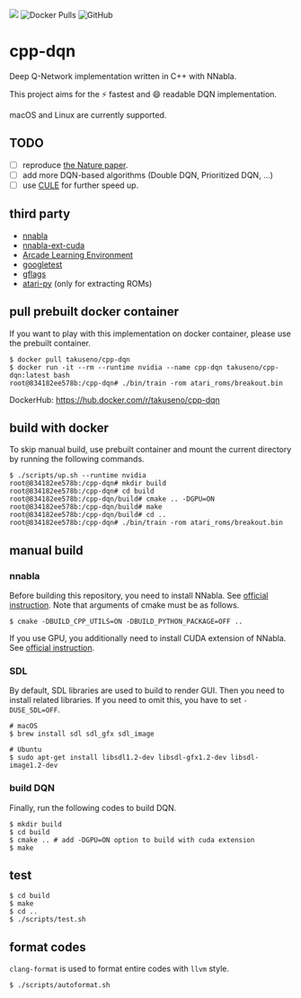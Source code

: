 ![](https://github.com/takuseno/cpp-dqn/workflows/Build%20and%20Test/badge.svg)
![Docker Pulls](https://img.shields.io/docker/pulls/takuseno/cpp-dqn)
![GitHub](https://img.shields.io/github/license/takuseno/cpp-dqn)

# cpp-dqn
Deep Q-Network implementation written in C++ with NNabla.

This project aims for the :zap: fastest and :smile: readable DQN implementation.

macOS and Linux are currently supported.

## TODO
- [ ] reproduce [the Nature paper](https://www.nature.com/articles/nature14236).
- [ ] add more DQN-based algorithms (Double DQN, Prioritized DQN, ...)
- [ ] use [CULE](https://github.com/NVlabs/cule) for further speed up.

## third party
- [nnabla](https://github.com/sony/nnabla)
- [nnabla-ext-cuda](https://github.com/sony/nnabla-ext-cuda)
- [Arcade Learning Environment](https://github.com/mgbellemare/Arcade-Learning-Environment)
- [googletest](https://github.com/google/googletest)
- [gflags](https://github.com/gflags/gflags)
- [atari-py](https://github.com/openai/atari-py) (only for extracting ROMs)

## pull prebuilt docker container
If you want to play with this implementation on docker container, please use the prebuilt container.
```
$ docker pull takuseno/cpp-dqn
$ docker run -it --rm --runtime nvidia --name cpp-dqn takuseno/cpp-dqn:latest bash
root@834182ee578b:/cpp-dqn# ./bin/train -rom atari_roms/breakout.bin
```

DockerHub: https://hub.docker.com/r/takuseno/cpp-dqn

## build with docker
To skip manual build, use prebuilt container and mount the current directory by running the following commands.
```
$ ./scripts/up.sh --runtime nvidia
root@834182ee578b:/cpp-dqn# mkdir build
root@834182ee578b:/cpp-dqn# cd build
root@834182ee578b:/cpp-dqn/build# cmake .. -DGPU=ON
root@834182ee578b:/cpp-dqn/build# make
root@834182ee578b:/cpp-dqn/build# cd ..
root@834182ee578b:/cpp-dqn# ./bin/train -rom atari_roms/breakout.bin
```

## manual build
### nnabla
Before building this repository, you need to install NNabla.
See [official instruction](https://github.com/sony/nnabla/blob/master/doc/build/build_cpp_utils.md).
Note that arguments of cmake must be as follows.
```
$ cmake -DBUILD_CPP_UTILS=ON -DBUILD_PYTHON_PACKAGE=OFF ..
```

If you use GPU, you additionally need to install CUDA extension of NNabla.
See [official instruction](https://github.com/sony/nnabla-ext-cuda/blob/master/doc/build/build.md).

### SDL
By default, SDL libraries are used to build to render GUI. Then you need to install related libraries.
If you need to omit this, you have to set `-DUSE_SDL=OFF`.
```
# macOS
$ brew install sdl sdl_gfx sdl_image

# Ubuntu
$ sudo apt-get install libsdl1.2-dev libsdl-gfx1.2-dev libsdl-image1.2-dev
```

### build DQN
Finally, run the following codes to build DQN.
```
$ mkdir build
$ cd build
$ cmake .. # add -DGPU=ON option to build with cuda extension
$ make
```

## test
```
$ cd build
$ make
$ cd ..
$ ./scripts/test.sh
```

## format codes
`clang-format` is used to format entire codes with `llvm` style.
```
$ ./scripts/autoformat.sh
```
